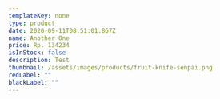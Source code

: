 ```yaml
---
templateKey: none
type: product
date: 2020-09-11T08:51:01.867Z
name: Another One
price: Rp. 134234
isInStock: false
description: Test
thumbnail: /assets/images/products/fruit-knife-senpai.png
redLabel: ""
blackLabel: ""
---
```

